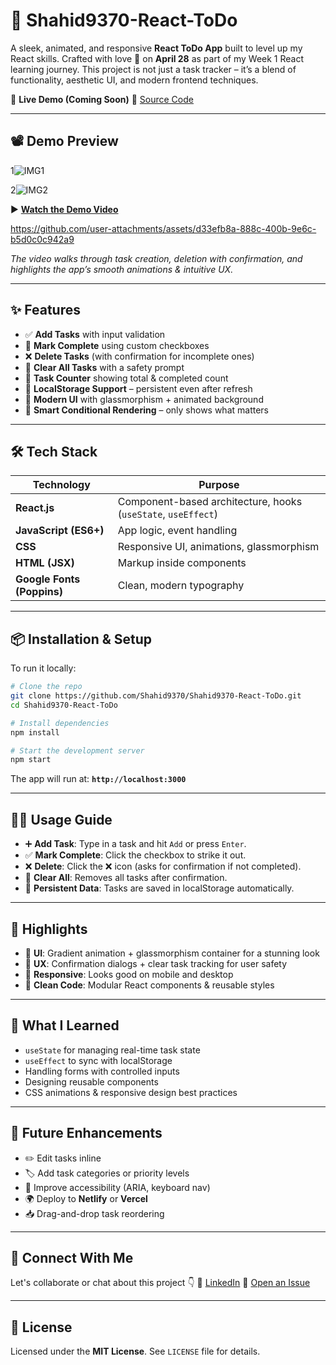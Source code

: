 # 🚀 Shahid9370-React-ToDo

A sleek, animated, and responsive **React ToDo App** built to level up my React skills. Crafted with love 💙 on **April 28** as part of my Week 1 React learning journey. This project is not just a task tracker – it’s a blend of functionality, aesthetic UI, and modern frontend techniques.

📌 **Live Demo (Coming Soon)**
📂 [Source Code](https://github.com/Shahid9370/Shahid9370-React-ToDo)

---

## 📽️ Demo Preview

1![IMG1](https://github.com/user-attachments/assets/9758589a-0d84-42c9-ae5f-944d697c10ce)


2![IMG2](https://github.com/user-attachments/assets/e1fbe7c0-eda9-4e14-a89a-8b5c56c71bfd)


▶️ **[Watch the Demo Video]()**



https://github.com/user-attachments/assets/d33efb8a-888c-400b-9e6c-b5d0c0c942a9


*The video walks through task creation, deletion with confirmation, and highlights the app’s smooth animations & intuitive UX.*

---

## ✨ Features

* ✅ **Add Tasks** with input validation
* 📝 **Mark Complete** using custom checkboxes
* ❌ **Delete Tasks** (with confirmation for incomplete ones)
* 🧹 **Clear All Tasks** with a safety prompt
* 🔢 **Task Counter** showing total & completed count
* 💾 **LocalStorage Support** – persistent even after refresh
* 💎 **Modern UI** with glassmorphism + animated background
* 🧠 **Smart Conditional Rendering** – only shows what matters

---

## 🛠️ Tech Stack

| Technology                 | Purpose                                                       |
| -------------------------- | ------------------------------------------------------------- |
| **React.js**               | Component-based architecture, hooks (`useState`, `useEffect`) |
| **JavaScript (ES6+)**      | App logic, event handling                                     |
| **CSS**                    | Responsive UI, animations, glassmorphism                      |
| **HTML (JSX)**             | Markup inside components                                      |
| **Google Fonts (Poppins)** | Clean, modern typography                                      |

---

## 📦 Installation & Setup

To run it locally:

```bash
# Clone the repo
git clone https://github.com/Shahid9370/Shahid9370-React-ToDo.git
cd Shahid9370-React-ToDo

# Install dependencies
npm install

# Start the development server
npm start
```

The app will run at: **`http://localhost:3000`**

---

## 🧑‍💻 Usage Guide

* ➕ **Add Task**: Type in a task and hit `Add` or press `Enter`.
* ✅ **Mark Complete**: Click the checkbox to strike it out.
* ❌ **Delete**: Click the ❌ icon (asks for confirmation if not completed).
* 🧹 **Clear All**: Removes all tasks after confirmation.
* 🔄 **Persistent Data**: Tasks are saved in localStorage automatically.

---

## 🌟 Highlights

* 💫 **UI**: Gradient animation + glassmorphism container for a stunning look
* 🧩 **UX**: Confirmation dialogs + clear task tracking for user safety
* 📱 **Responsive**: Looks good on mobile and desktop
* 🧼 **Clean Code**: Modular React components & reusable styles

---

## 🧠 What I Learned

* `useState` for managing real-time task state
* `useEffect` to sync with localStorage
* Handling forms with controlled inputs
* Designing reusable components
* CSS animations & responsive design best practices

---

## 🚀 Future Enhancements

* ✏️ Edit tasks inline
* 🏷️ Add task categories or priority levels
* 🦽 Improve accessibility (ARIA, keyboard nav)
* 🌍 Deploy to **Netlify** or **Vercel**
* 📥 Drag-and-drop task reordering

---

## 📢 Connect With Me

Let's collaborate or chat about this project 👇
🔗 [LinkedIn](https://www.linkedin.com/in/shahid-shaikh-68993a214/)
🐛 [Open an Issue](https://github.com/Shahid9370/Shahid9370-React-ToDo/issues)

---

## 📄 License

Licensed under the **MIT License**. See `LICENSE` file for details.
